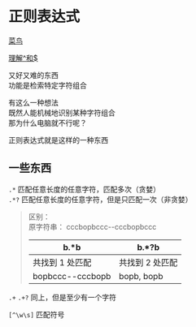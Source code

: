 ---
---

# 正则表达式

[菜鸟](https://www.runoob.com/regexp/regexp-syntax.html)

[理解^和$](https://blog.csdn.net/qq_34685213/article/details/103077829)

又好又难的东西  
功能是检索特定字符组合

有这么一种想法  
既然人能机械地识别某种字符组合  
那为什么电脑就不行呢？

正则表达式就是这样的一种东西

## 一些东西

`.*` 匹配任意长度的任意字符，匹配多次（贪婪）  
`.*?`  匹配任意长度的任意字符，但是只匹配一次（非贪婪）
> 区别：  
> 原字符串：
> cccbopbccc--cccbopbccc
>
> | b\.\*b           | b\.\*?b         |
> | ---------------- | --------------- |
> | 共找到 1 处匹配  | 共找到 2 处匹配 |
> | bopbccc--cccbopb | bopb, bopb      |

`.+` `.+?` 同上，但是至少有一个字符

`[^\w\s]` 匹配符号
